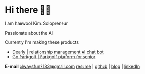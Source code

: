 # Hi there 👋👋

I am hanwool Kim. Solopreneur

Passionate about the AI

Currently I'm making these products
- [Dearly | relationship management AI chat bot](https://www.dearly.place)
- [Go Parkgolf | Parkgolf platform for senior](https://www.goparkgolf.app)

**E-mail** alwaysfun2183@gmail.com
[resume](https://www.toycrane.xyz/) | [github](https://github.com/toy-crane) | [blog](https://toycrane.medium.com/) | [linkedIn](https://www.linkedin.com/in/hanwool-kim-65242479/)
</br>
</br>

<!--
**toy-crane/toy-crane** is a ✨ _special_ ✨ repository because its `README.md` (this file) appears on your GitHub profile.

Here are some ideas to get you started:

- 🔭 I’m currently working on ...
- 🌱 I’m currently learning ...
- 👯 I’m looking to collaborate on ...
- 🤔 I’m looking for help with ...
- 💬 Ask me about ...
- 📫 How to reach me: ...
- 😄 Pronouns: ...
- ⚡ Fun fact: ...
-->

